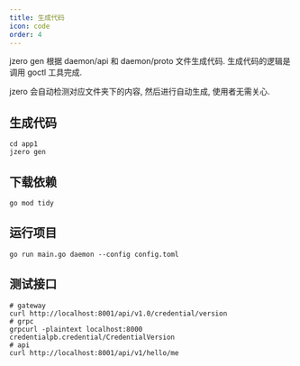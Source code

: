 ```yaml
---
title: 生成代码
icon: code
order: 4
---
```


jzero gen 根据 daemon/api 和 daemon/proto 文件生成代码. 生成代码的逻辑是调用 goctl 工具完成.

jzero 会自动检测对应文件夹下的内容, 然后进行自动生成, 使用者无需关心.

## 生成代码

```shell
cd app1
jzero gen
```

## 下载依赖

```shell
go mod tidy
```

## 运行项目

```shell
go run main.go daemon --config config.toml
```

## 测试接口

```shell
# gateway
curl http://localhost:8001/api/v1.0/credential/version
# grpc
grpcurl -plaintext localhost:8000 credentialpb.credential/CredentialVersion
# api
curl http://localhost:8001/api/v1/hello/me
```